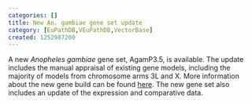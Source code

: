 ```yaml
---
categories: []
title: New An. gambiae gene set update
category: [EuPathDB,VEuPathDB,VectorBase]
created: 1252987200
---
```

A new <i>Anopheles gambiae</i> gene set, AgamP3.5, is available.
The update includes the manual appraisal of existing gene models, including the majority of models from chromosome arms 3L and X. More information about the new gene build can be found <a href="/organisms/anopheles-gambiae/pest/agamp35">here</a>.
The new gene set also includes an update of the expression and comparative data.

